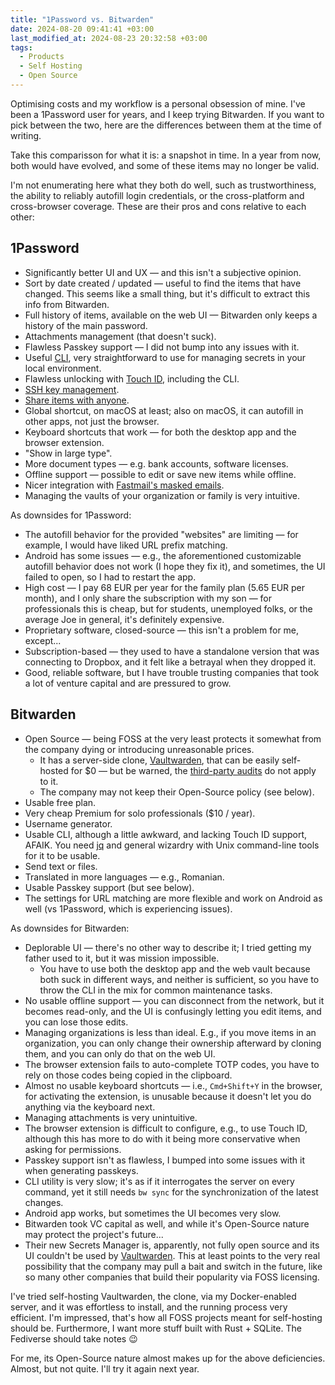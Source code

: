 ```yaml
---
title: "1Password vs. Bitwarden"
date: 2024-08-20 09:41:41 +03:00
last_modified_at: 2024-08-23 20:32:58 +03:00
tags:
  - Products
  - Self Hosting
  - Open Source
---
```


<p class="intro">
  Optimising costs and my workflow is a personal obsession of mine. I've been a 1Password user for years, and I keep trying Bitwarden. If you want to pick between the two, here are the differences between them at the time of writing.
</p>

<p class="warn-bubble" markdown="1">
Take this comparisson for what it is: a snapshot in time. In a year from now, both would have evolved, and some of these items may no longer be valid.
</p>

I'm not enumerating here what they both do well, such as trustworthiness, the ability to reliably autofill login credentials, or the cross-platform and cross-browser coverage. These are their pros and cons relative to each other:

## 1Password

* Significantly better UI and UX — and this isn't a subjective opinion.
* Sort by date created / updated — useful to find the items that have changed. This seems like a small thing, but it's difficult to extract this info from Bitwarden.
* Full history of items, available on the web UI — Bitwarden only keeps a history of the main password.
* Attachments management (that doesn't suck).
* Flawless Passkey support — I did not bump into any issues with it.
* Useful [CLI](https://developer.1password.com/docs/cli/get-started/), very straightforward to use for managing secrets in your local environment.
* Flawless unlocking with [Touch ID](https://support.1password.com/touch-id-mac/), including the CLI.
* [SSH key management](https://developer.1password.com/docs/ssh/manage-keys/).
* [Share items with anyone](https://support.1password.com/share-items/).
* Global shortcut, on macOS at least; also on macOS, it can autofill in other apps, not just the browser.
* Keyboard shortcuts that work — for both the desktop app and the browser extension.
* "Show in large type".
* More document types — e.g. bank accounts, software licenses.
* Offline support — possible to edit or save new items while offline.
* Nicer integration with [Fastmail's masked emails](https://support.1password.com/fastmail/).
* Managing the vaults of your organization or family is very intuitive.

As downsides for 1Password:

* The autofill behavior for the provided "websites" are limiting — for example, I would have liked URL prefix matching.
* Android has some issues — e.g., the aforementioned customizable autofill behavior does not work (I hope they fix it), and sometimes, the UI failed to open, so I had to restart the app.
* High cost — I pay 68 EUR per year for the family plan (5.65 EUR per month), and I only share the subscription with my son — for professionals this is cheap, but for students, unemployed folks, or the average Joe in general, it's definitely expensive.
* Proprietary software, closed-source — this isn't a problem for me, except...
* Subscription-based — they used to have a standalone version that was connecting to Dropbox, and it felt like a betrayal when they dropped it.
* Good, reliable software, but I have trouble trusting companies that took a lot of venture capital and are pressured to grow.

## Bitwarden

* Open Source — being FOSS at the very least protects it somewhat from the company dying or introducing unreasonable prices.
  * It has a server-side clone, [Vaultwarden](https://github.com/dani-garcia/vaultwarden), that can be easily self-hosted for $0 — but be warned, the [third-party audits](https://bitwarden.com/blog/third-party-security-audit/) do not apply to it.
  * The company may not keep their Open-Source policy (see below).
* Usable free plan.
* Very cheap Premium for solo professionals ($10 / year).
* Username generator.
* Usable CLI, although a little awkward, and lacking Touch ID support, AFAIK. You need [jq](https://jqlang.github.io/jq/) and general wizardry with Unix command-line tools for it to be usable.
* Send text or files.
* Translated in more languages — e.g., Romanian.
* Usable Passkey support (but see below).
* The settings for URL matching are more flexible and work on Android as well (vs 1Password, which is experiencing issues).
  
As downsides for Bitwarden:

* Deplorable UI — there's no other way to describe it; I tried getting my father used to it, but it was mission impossible.
  * You have to use both the desktop app and the web vault because both suck in different ways, and neither is sufficient, so you have to throw the CLI in the mix for common maintenance tasks.
* No usable offline support — you can disconnect from the network, but it becomes read-only, and the UI is confusingly letting you edit items, and you can lose those edits.
* Managing organizations is less than ideal. E.g., if you move items in an organization, you can only change their ownership afterward by cloning them, and you can only do that on the web UI.
* The browser extension fails to auto-complete TOTP codes, you have to rely on those codes being copied in the clipboard.
* Almost no usable keyboard shortcuts — i.e., `Cmd+Shift+Y` in the browser, for activating the extension, is unusable because it doesn't let you do anything via the keyboard next.
* Managing attachments is very unintuitive.
* The browser extension is difficult to configure, e.g., to use Touch ID, although this has more to do with it being more conservative when asking for permissions.
* Passkey support isn't as flawless, I bumped into some issues with it when generating passkeys.
* CLI utility is very slow; it's as if it interrogates the server on every command, yet it still needs `bw sync` for the synchronization of the latest changes.
* Android app works, but sometimes the UI becomes very slow.
* Bitwarden took VC capital as well, and while it's Open-Source nature may protect the project's future...
* Their new Secrets Manager is, apparently, not fully open source and its UI couldn't be used by [Vaultwarden](https://github.com/dani-garcia/vaultwarden/discussions/3368). This at least points to the very real possibility that the company may pull a bait and switch in the future, like so many other companies that build their popularity via FOSS licensing.

I've tried self-hosting Vaultwarden, the clone, via my Docker-enabled server, and it was effortless to install, and the running process very efficient. I'm impressed, that's how all FOSS projects meant for self-hosting should be. Furthermore, I want more stuff built with Rust + SQLite. The Fediverse should take notes 😉

For me, its Open-Source nature almost makes up for the above deficiencies. Almost, but not quite. I'll try it again next year.
